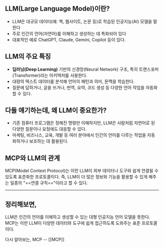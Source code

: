 ## LLM(Large Language Model)이란?

- LLM은 대규모 데이터(예: 책, 웹사이트, 논문 등)로 학습된 인공지능(AI) 모델을 말한다
- 주로 인간의 언어(자연어)를 이해하고 생성하는 데 특화되어 있다
- 대표적인 예로 ChatGPT, Claude, Gemini, Copilot 등이 있다.

## LLM의 주요 특징

- **딥러닝(Deep Learning)** 기반의 신경망(Neural Network) 구조, 특히 트랜스포머(Transformer)라는 아키텍처를 사용한다.
- 대량의 텍스트 데이터를 분석해 언어의 패턴과 의미, 문맥을 학습한다.
- 질문에 답하거나, 글을 쓰거나, 번역, 요약, 코드 생성 등 다양한 언어 작업을 자동화할 수 있다.

## 다들 얘기하는데, 왜 LLM이 중요한가?

- 기존 컴퓨터 프로그램은 정해진 명령만 이해하지만, LLM은 사람처럼 자연어로 된 다양한 질문이나 요청에도 대응할 수 있다.
- 마케팅, 비즈니스, 교육, 개발 등 여러 분야에서 인간의 언어를 다루는 작업을 자동화하거나 보조하는 데 활용된다.

## MCP와 LLM의 관계

MCP(Model Context Protocol)는 이런 LLM이 외부 데이터나 도구와 쉽게 연결될 수 있도록 표준화한 프로토콜이다. 즉, LLM이 더 많은 정보와 기능을 활용할 수 있게 해주는 일종의 "==연결 규칙=="이라고 할 수 있다.

---

## 정리해보면, 

LLM은 인간의 언어를 이해하고 생성할 수 있는 대형 인공지능 언어 모델을 뜻한다. MCP는 이런 LLM이 다양한 데이터와 도구에 쉽게 접근하도록 도와주는 표준 프로토콜이다.

다시 알아보는, MCP -- [[MCP]]